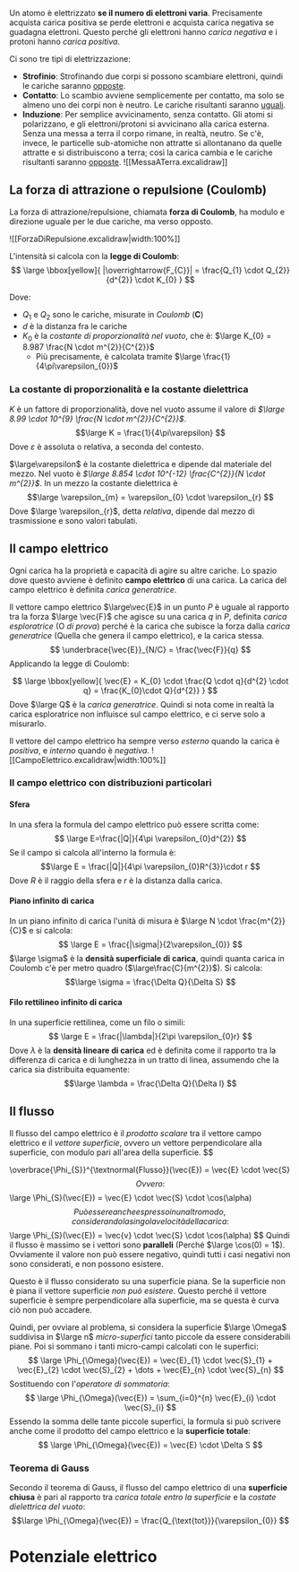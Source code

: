 Un atomo è elettrizzato **se il numero di elettroni varia**. Precisamente acquista carica positiva se perde elettroni e acquista carica negativa se guadagna elettroni. Questo perché gli elettroni hanno *carica negativa* e i protoni hanno *carica positiva*.

Ci sono tre tipi di elettrizzazione:
- **Strofinio**: Strofinando due corpi si possono scambiare elettroni, quindi le cariche saranno <u>opposte</u>.
- **Contatto**: Lo scambio avviene semplicemente per contatto, ma solo se almeno uno dei corpi non è neutro. Le cariche risultanti saranno <u>uguali</u>.
- **Induzione**: Per semplice avvicinamento, senza contatto. Gli atomi si polarizzano, e gli elettroni/protoni si avvicinano alla carica esterna.
  Senza una messa a terra il corpo rimane, in realtà, neutro. Se c'è, invece, le particelle 
  sub-atomiche non attratte si allontanano da quelle attratte e si distribuiscono a terra; così la carica cambia e le cariche risultanti saranno <u>opposte</u>.
  ![[MessaATerra.excalidraw]]

## La forza di attrazione o repulsione (Coulomb)
La forza di attrazione/repulsione, chiamata **forza di Coulomb**, ha modulo e direzione uguale per le due cariche, ma verso opposto.

![[ForzaDiRepulsione.excalidraw|width:100%]]

L'intensità si calcola con la **legge di Coulomb**:
$$
\large
\bbox[yellow]{
|\overrightarrow{F_{C}}| =
\frac{Q_{1} \cdot Q_{2}}{d^{2}} \cdot K_{0} 
}
$$

Dove:
- $Q_{1}$ e $Q_{2}$ sono le cariche, misurate in *Coulomb* (**C**)
- $d$ è la distanza fra le cariche
- $K_{0}$ è la *costante di proporzionalità nel vuoto*, che è: $\large K_{0} = 8.987 \frac{N \cdot m^{2}}{C^{2}}$ 
	- Più precisamente, è calcolata tramite $\large \frac{1}{4\pi\varepsilon_{0}}$

### La costante di proporzionalità e la costante dielettrica
$K$ è un fattore di proporzionalità, dove nel vuoto assume il valore di *$\large 8.99 \cdot 10^{9} \frac{N \cdot m^{2}}{C^{2}}$*.
$$\large
K = \frac{1}{4\pi\varepsilon}
$$
Dove $\varepsilon$ è assoluta o relativa, a seconda del contesto.

$\large\varepsilon$ è la costante dielettrica e dipende dal materiale del mezzo. Nel vuoto è *$\large 8.854 \cdot 10^{-12} \frac{C^{2}}{N \cdot m^{2}}$*.
In un mezzo la costante dielettrica è
$$\large
\varepsilon_{m} = \varepsilon_{0} \cdot \varepsilon_{r}
$$
Dove $\large \varepsilon_{r}$, detta *relativa*, dipende dal mezzo di trasmissione e sono valori tabulati.


## Il campo elettrico
Ogni carica ha la proprietà e capacità di agire su altre cariche. Lo spazio dove questo avviene è definito **campo elettrico** di una carica. La carica del campo elettrico è definita *carica generatrice*.

Il vettore campo elettrico $\large\vec{E}$  in un punto $P$ è uguale al rapporto tra la forza $\large \vec{F}$ che agisce su una carica $q$ in $P$, definita *carica esploratrice* (O *di prova*) perché è la carica che subisce la forza dalla *carica generatrice* (Quella che genera il campo elettrico), e la carica stessa.
$$
\underbrace{\vec{E}}_{N/C} = \frac{\vec{F}}{q}
$$
Applicando la legge di Coulomb:

$$
\large
\bbox[yellow]{
\vec{E} = K_{0} \cdot \frac{Q \cdot q}{d^{2} \cdot q} = \frac{K_{0}\cdot Q}{d^{2}}
}
$$
Dove $\large Q$ è la *carica generatrice*. Quindi si nota come in realtà la carica esploratrice non influisce sul campo elettrico, e ci serve solo a misurarlo.

Il vettore del campo elettrico ha sempre verso *esterno* quando la carica è *positiva*, e *interno* quando è *negativa*.
![[CampoElettrico.excalidraw|width:100%]]



### Il campo elettrico con distribuzioni particolari
#### Sfera
In una sfera la formula del campo elettrico può essere scritta come:
$$
\large
E=\frac{|Q|}{4\pi \varepsilon_{0}d^{2}}
$$
Se il campo si calcola all'interno la formula è:
$$\large
E = \frac{|Q|}{4\pi \varepsilon_{0}R^{3}}\cdot r
$$
Dove $R$ è il raggio della sfera e $r$ è la distanza dalla carica.
#### Piano infinito di carica
In un piano infinito di carica l'unità di misura è $\large N \cdot \frac{m^{2}}{C}$ e si calcola:
$$
\large
E = \frac{|\sigma|}{2\varepsilon_{0}}
$$
$\large \sigma$ è la **densità superficiale di carica**, quindi quanta carica in Coulomb c'è per metro quadro ($\large\frac{C}{m^{2}}$). Si calcola:
$$\large
\sigma = \frac{\Delta Q}{\Delta S}
$$

#### Filo rettilineo infinito di carica
In una superficie rettilinea, come un filo o simili:
$$
\large
E = \frac{|\lambda|}{2\pi \varepsilon_{0}r}
$$
Dove $\lambda$ è la **densità lineare di carica** ed è definita come il rapporto tra la differenza di carica e di lunghezza in un tratto di linea, assumendo che la carica sia distribuita equamente:
$$\large
\lambda = \frac{\Delta Q}{\Delta l}
$$

## Il flusso
Il flusso del campo elettrico è il *prodotto scalare* tra il vettore campo elettrico e il *vettore superficie*, ovvero un vettore perpendicolare alla superficie, con modulo pari all'area della superficie.
$$

\overbrace{\Phi_{S}}^{\textnormal{Flusso}}(\vec{E}) =
\vec{E} \cdot \vec{S}
$$
Ovvero:
$$
\large
\Phi_{S}(\vec{E}) = \vec{E} \cdot \vec{S} \cdot \cos(\alpha)
$$
Può essere anche espresso in un altro modo, considerando la singola velocità della carica:
$$
\large
\Phi_{S}(\vec{E}) = \vec{v} \cdot \vec{S} \cdot \cos(\alpha)
$$
Quindi il flusso è massimo se i vettori sono **paralleli** (Perché $\large \cos(0) = 1$). Ovviamente il valore non può essere negativo, quindi tutti i casi negativi non sono considerati, e non possono esistere.

Questo è il flusso considerato su una superficie piana. Se la superficie non è piana il vettore superficie *non può esistere*. Questo perché il vettore superficie è sempre perpendicolare alla superficie, ma se questa è curva ciò non può accadere. 

Quindi, per ovviare al problema, si considera la superficie $\large \Omega$ suddivisa in $\large n$ *micro-superfici* tanto piccole da essere considerabili piane. 
Poi si sommano i tanti micro-campi calcolati con le superfici:
$$
\large
\Phi_{\Omega}(\vec{E}) = \vec{E}_{1} \cdot \vec{S}_{1} + \vec{E}_{2} \cdot \vec{S}_{2} + \dots + \vec{E}_{n} \cdot \vec{S}_{n}
$$
Sostituendo con l'*operatore di sommatoria*:
$$
\large
\Phi_{\Omega}(\vec{E}) =
\sum_{i=0}^{n} \vec{E}_{i} \cdot \vec{S}_{i}
$$
Essendo la somma delle tante piccole superfici, la formula si può scrivere anche come il prodotto del campo elettrico e la **superficie totale**:
$$
\large
\Phi_{\Omega}(\vec{E}) = \vec{E} \cdot \Delta S
$$
### Teorema di Gauss
Secondo il teorema di Gauss, il flusso del campo elettrico di una **superficie chiusa** è pari al rapporto tra *carica totale entro la superficie* e la *costate dielettrica del vuoto*:
$$\large
\Phi_{\Omega}(\vec{E}) = \frac{Q_{\text{tot}}}{\varepsilon_{0}}
$$

# Potenziale elettrico

